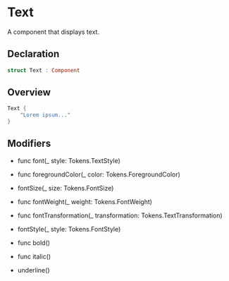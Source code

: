 # Text

A component that displays text.

## Declaration

```swift
struct Text : Component
```

## Overview

```swift
Text {
    "Lorem ipsum..."
}
```

## Modifiers

- func font(_ style: Tokens.TextStyle)

- func foregroundColor(_ color: Tokens.ForegroundColor)

- fontSize(_ size: Tokens.FontSize)

- func fontWeight(_ weight: Tokens.FontWeight)

- func fontTransformation(_ transformation: Tokens.TextTransformation)

- fontStyle(_ style: Tokens.FontStyle)

- func bold()

- func italic()

- underline()
